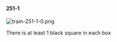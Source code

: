 #### 251-1
![train-251-1-0.png](https://github.com/lil-lab/nlvr/raw/master/nlvr/train/images/5/train-251-1-0.png "train-251-1-0.png")

There is at least 1 black square in each box